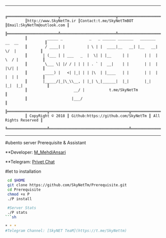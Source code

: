 * * *
             ╔═══════════════════════╦═════════════════════════╦═══════════════════════════╗
             ║http://www.SkyNetTm.ir ║Contact:t.me/SkyNetTmBOT ║Email:SkyNetTm@outlook.com ║
             ╠═══════════════════════╩═════════════════════════╩═══════════════════════════╣
             ║         _____ _            _   _ ______ _______   _______ __  __            ║
             ║        / ____| |          | \ | |  ____|__   __| |__   __|  \/  |           ║
             ║       | (___ | | ___   _  |  \| | |__     | |       | |  | \  / |           ║
             ║        \___ \| |/ / | | | | . ` |  __|    | |       | |  | |\/| |           ║    
             ║        ____) |   <| |_| | | |\  | |____   | |       | |  | |  | |           ║
             ║       |_____/|_|\_\\__, | |_| \_|______|  |_|       |_|  |_|  |_|           ║
             ║                     __/ |           t.me/SkyNetTm                           ║  
             ║                    |___/                                                    ║
             ╠══════════════════╦════════════════════════════════════╦═════════════════════╣  
             ║ CopyRight © 2018 ║ Github:https://github.com/SkyNetTm ║ All Rights Reserved ║
             ╚══════════════════╩════════════════════════════════════╩═════════════════════╝
* * *
 #ubento server Prerequisite & Assistant
 
 **Developer: [M_MehdiAnsari](https://github.com/M-MehdiAnsari)
 
 **Telegram: [Privet Chat](https://t.me/M_MehdiAnsari)
 
 #let to installation
```sh			  
 cd $HOME
 git clone https://github.com/SkyNetTm/Prerequisite.git
 cd Prerequisite
 chmod +x P
 ./P install
			  
 #Server Stats
 ./P stats
```sh	

* * *
#Telegram Channel: [SkyNET TeaM](https://t.me/SkyNettm)
